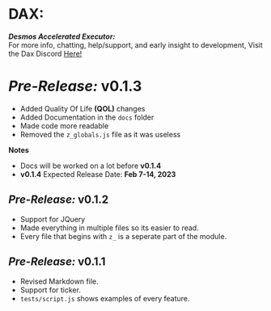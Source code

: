 # **DAX:**  
***Desmos Accelerated Executor:***  
For more info, chatting, help/support, and early insight to development, Visit the Dax Discord [Here!](https://discord.gg/82f6ecRwAq)

# *Pre-Release:* **v0.1.3**
- Added Quality Of Life **(QOL)** changes
- Added Documentation in the `docs` folder
- Made code more readable
- Removed the `z_globals.js` file as it was useless

**Notes**
- Docs will be worked on a lot before **v0.1.4**
- **v0.1.4** Expected Release Date: **Feb 7-14, 2023**

## *Pre-Release:* **v0.1.2**
- Support for JQuery
- Made everything in multiple files so its easier to read.
- Every file that begins with `z_` is a seperate part of the module.

## *Pre-Release:* **v0.1.1**
- Revised Markdown file.
- Support for ticker.
- `tests/script.js` shows examples of every feature.
